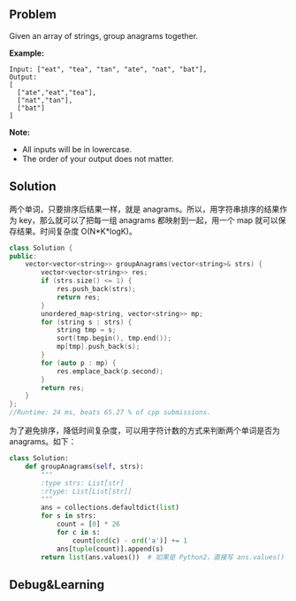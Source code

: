## Problem

Given an array of strings, group anagrams together.

**Example:**

```
Input: ["eat", "tea", "tan", "ate", "nat", "bat"],
Output:
[
  ["ate","eat","tea"],
  ["nat","tan"],
  ["bat"]
]
```

**Note:**

- All inputs will be in lowercase.
- The order of your output does not matter.



## Solution

两个单词，只要排序后结果一样，就是 anagrams。所以，用字符串排序的结果作为 key，那么就可以了把每一组 anagrams 都映射到一起，用一个 map 就可以保存结果。时间复杂度 O(N\*K\*logK)。

```cpp
class Solution {
public:
    vector<vector<string>> groupAnagrams(vector<string>& strs) {
        vector<vector<string>> res;
        if (strs.size() <= 1) {
            res.push_back(strs);
            return res;
        }
        unordered_map<string, vector<string>> mp;
        for (string s : strs) {
            string tmp = s;
            sort(tmp.begin(), tmp.end());
            mp[tmp].push_back(s);
        }
        for (auto p : mp) {
            res.emplace_back(p.second);
        }
        return res;
    }
};
//Runtime: 24 ms, beats 65.27 % of cpp submissions.
```

为了避免排序，降低时间复杂度，可以用字符计数的方式来判断两个单词是否为 anagrams。如下：

```python
class Solution:
    def groupAnagrams(self, strs):
        """
        :type strs: List[str]
        :rtype: List[List[str]]
        """
        ans = collections.defaultdict(list)
        for s in strs:
            count = [0] * 26
            for c in s:
                count[ord(c) - ord('a')] += 1
            ans[tuple(count)].append(s)
        return list(ans.values())  # 如果是 Python2，直接写 ans.values() 即可
```



## Debug&Learning



